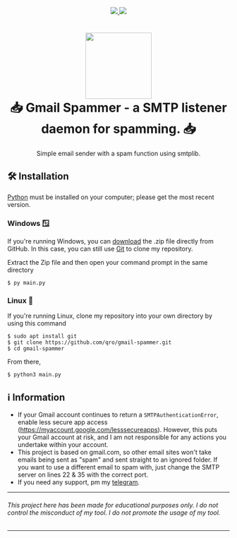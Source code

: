 <p align="center">
	<a href="https://www.python.org/">
    	<img src="https://img.shields.io/badge/python-3.10.2+-3776AB">
     </a>
     <a href="https://github.com/qro/gmail-spammer/blob/master/LICENSE">
    	<img src="https://img.shields.io/badge/License-GPL 3.0-3776AB">
     </a>
</p>

<h1 align="center">
	<img src="https://upload.wikimedia.org/wikipedia/commons/thumb/7/7e/Gmail_icon_%282020%29.svg/2560px-Gmail_icon_%282020%29.svg.png" width="150px"><br>
    📥 Gmail Spammer - a SMTP listener daemon for spamming. 📥
</h1>
<p align="center">
    Simple email sender with a spam function using smtplib.
 </p>

## 🛠️ Installation
[Python](https://www.python.org/downloads/) must be installed on your computer; please get the most recent version.

### Windows 🪟
If you're running Windows, you can [download](https://codeload.github.com/qro/gmail-spammer/zip/refs/heads/master) the .zip file directly from GitHub. In this case, you can still use [Git](https://github.com/git-for-windows/git/releases) to clone my repository. 

Extract the Zip file and then open your command prompt in the same directory
```
$ py main.py
```

### Linux 🐧
If you're running Linux, clone my repository into your own directory by using this command
```
$ sudo apt install git
$ git clone https://github.com/qro/gmail-spammer.git
$ cd gmail-spammer
```
From there,
```
$ python3 main.py
```

## ℹ️ Information
- If your Gmail account continues to return a `SMTPAuthenticationError`, enable less secure app access (https://myaccount.google.com/lesssecureapps). However, this puts your Gmail account at risk, and I am not responsible for any actions you undertake within your account.
- This project is based on gmail.com, so other email sites won't take emails being sent as "spam" and sent straight to an ignored folder. If you want to use a different email to spam with, just change the SMTP server on lines 22 & 35 with the correct port.
- If you need any support, pm my [telegram](https://t.me/afqro).

---
###### This project here has been made for educational purposes only. I do not control the misconduct of my tool. I do not promote the usage of my tool.
---